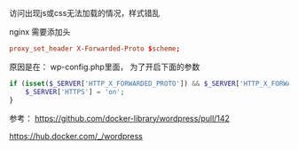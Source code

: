 访问出现js或css无法加载的情况，样式错乱

nginx 需要添加头

```conf
proxy_set_header X-Forwarded-Proto $scheme;
```

原因是在：
wp-config.php里面， 为了开启下面的参数

```php
if (isset($_SERVER['HTTP_X_FORWARDED_PROTO']) && $_SERVER['HTTP_X_FORWARDED_PROTO'] === 'https') {
    $_SERVER['HTTPS'] = 'on';
}
```

参考：
<https://github.com/docker-library/wordpress/pull/142>

<https://hub.docker.com/_/wordpress>
